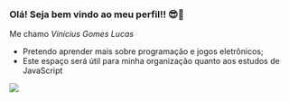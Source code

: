 ### Olá! Seja bem vindo ao meu perfil!! 😎👋

Me chamo *Vinícius Gomes Lucas*

- Pretendo aprender mais sobre programação e jogos eletrônicos;
- Este espaço será útil para minha organização quanto aos estudos de JavaScript

![](https://25.media.tumblr.com/800251e58e750e17a9362fb6e2bcf99b/tumblr_mjrjngWtyn1rkvfgvo1_500.gif)
